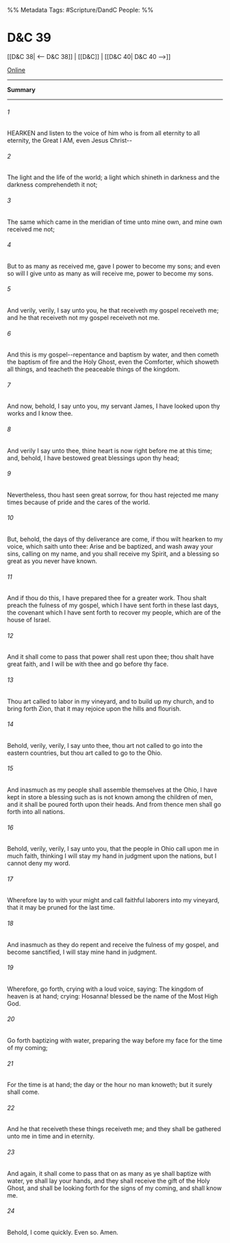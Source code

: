%% Metadata
Tags: #Scripture/DandC
People: 
%%
# D&C 39
[[D&C 38| <-- D&C 38]] | [[D&C]] | [[D&C 40| D&C 40 -->]]

[Online](https://churchofjesuschrist.org/study/scriptures/dc-testament/dc/39?lang=eng)

---
__Summary__



---
###### 1
HEARKEN and listen to the voice of him who is from all eternity to all eternity, the Great I AM, even Jesus Christ--
###### 2
The light and the life of the world; a light which shineth in darkness and the darkness comprehendeth it not;
###### 3
The same which came in the meridian of time unto mine own, and mine own received me not;
###### 4
But to as many as received me, gave I power to become my sons; and even so will I give unto as many as will receive me, power to become my sons.
###### 5
And verily, verily, I say unto you, he that receiveth my gospel receiveth me; and he that receiveth not my gospel receiveth not me.
###### 6
And this is my gospel--repentance and baptism by water, and then cometh the baptism of fire and the Holy Ghost, even the Comforter, which showeth all things, and teacheth the peaceable things of the kingdom.
###### 7
And now, behold, I say unto you, my servant James, I have looked upon thy works and I know thee.
###### 8
And verily I say unto thee, thine heart is now right before me at this time; and, behold, I have bestowed great blessings upon thy head;
###### 9
Nevertheless, thou hast seen great sorrow, for thou hast rejected me many times because of pride and the cares of the world.
###### 10
But, behold, the days of thy deliverance are come, if thou wilt hearken to my voice, which saith unto thee: Arise and be baptized, and wash away your sins, calling on my name, and you shall receive my Spirit, and a blessing so great as you never have known.
###### 11
And if thou do this, I have prepared thee for a greater work. Thou shalt preach the fulness of my gospel, which I have sent forth in these last days, the covenant which I have sent forth to recover my people, which are of the house of Israel.
###### 12
And it shall come to pass that power shall rest upon thee; thou shalt have great faith, and I will be with thee and go before thy face.
###### 13
Thou art called to labor in my vineyard, and to build up my church, and to bring forth Zion, that it may rejoice upon the hills and flourish.
###### 14
Behold, verily, verily, I say unto thee, thou art not called to go into the eastern countries, but thou art called to go to the Ohio.
###### 15
And inasmuch as my people shall assemble themselves at the Ohio, I have kept in store a blessing such as is not known among the children of men, and it shall be poured forth upon their heads. And from thence men shall go forth into all nations.
###### 16
Behold, verily, verily, I say unto you, that the people in Ohio call upon me in much faith, thinking I will stay my hand in judgment upon the nations, but I cannot deny my word.
###### 17
Wherefore lay to with your might and call faithful laborers into my vineyard, that it may be pruned for the last time.
###### 18
And inasmuch as they do repent and receive the fulness of my gospel, and become sanctified, I will stay mine hand in judgment.
###### 19
Wherefore, go forth, crying with a loud voice, saying: The kingdom of heaven is at hand; crying: Hosanna! blessed be the name of the Most High God.
###### 20
Go forth baptizing with water, preparing the way before my face for the time of my coming;
###### 21
For the time is at hand; the day or the hour no man knoweth; but it surely shall come.
###### 22
And he that receiveth these things receiveth me; and they shall be gathered unto me in time and in eternity.
###### 23
And again, it shall come to pass that on as many as ye shall baptize with water, ye shall lay your hands, and they shall receive the gift of the Holy Ghost, and shall be looking forth for the signs of my coming, and shall know me.
###### 24
Behold, I come quickly. Even so. Amen.





